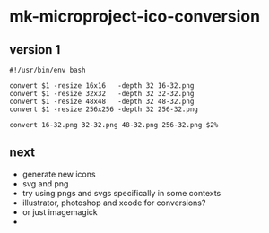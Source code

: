 # mk-microproject-ico-conversion


## version 1

```
#!/usr/bin/env bash

convert $1 -resize 16x16   -depth 32 16-32.png
convert $1 -resize 32x32   -depth 32 32-32.png
convert $1 -resize 48x48   -depth 32 48-32.png
convert $1 -resize 256x256 -depth 32 256-32.png

convert 16-32.png 32-32.png 48-32.png 256-32.png $2%    
```

## next

- generate new icons
- svg and png
- try using pngs and svgs specifically in some contexts
- illustrator, photoshop and xcode for conversions?
- or just imagemagick
- 